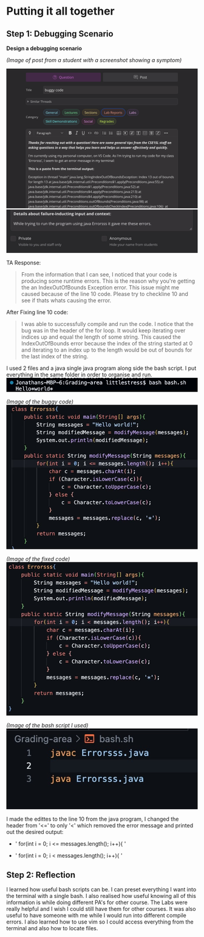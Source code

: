 # Putting it all together

## Step 1: Debugging Scenario
**Design a debugging scenario**

*(Image of post from a student with a screenshot showing a symptom)*


![Image](Untitled.png)
![Image](9331C307-2C6F-4FEE-882C-4EAE50926219.jpeg)

TA Response:
> From the information that I can see, I noticed that your code is producing some runtime errors. This is the reason why you're getting the an IndexOutOfBounds Exception error. This issue might me caused because of the line 10 code. Please try to checkline 10 and see if thats whats causing the error. 

After Fixing line 10 code: 
> I was able to successfully compile and run the code. I notice that the bug was in the header of the for loop. It would keep iterating over indices up and equal the length of some string. This caused the IndexOutOfBounds error because the index of the string started at 0 and iterating to an index up to the length would be out of bounds for the last index of the string.

I used 2 files and a java single java program along side the bash script. I put everything in the same folder in order to organise and run.
![Image](BF10A817-B38A-4E75-8614-1569071B7F16.jpeg)

*(Image of the buggy code)*
![Image](3DDEC9E4-49A9-46B9-8A61-9AB831A30C6F.jpeg)

*(Image of the fixed code)*
![Image](283E2EC1-791C-4B97-A35B-D815A69FB015.jpeg)

*(Image of the bash script I used)*
![Image](3772E204-A103-49C4-97E7-C7AD72F09BEA.jpeg)

I made the edittes to the line 10 from the java program, I changed the header from '<=' to only '<' which removed the error message and printed out the desired output:
- ' for(int i = 0; i <= messages.length(); i++){ '
* ' for(int i = 0; i < messages.length(); i++){ '


## Step 2: Reflection
I learned how useful bash scripts can be. I can preset everything I want into the terminal with a single bash. I also realised how useful knowing all of this information is while doing different PA's for other course. The Labs were really helpful and I wish I could still have them for other courses. It was also useful to have someone with me while I would run into different compile errors. I also learned how to use vim so I could access everything from the terminal and also how to locate files.
